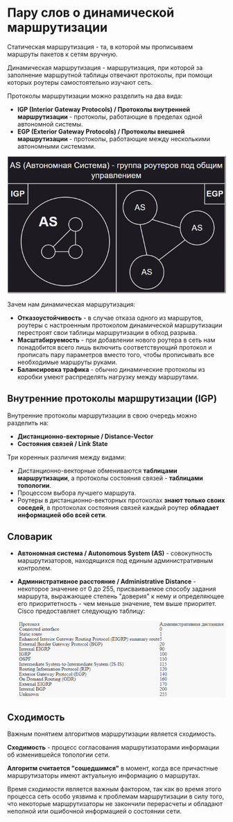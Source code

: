 
# Пару слов о динамической маршрутизации

Статическая маршрутизация - та, в которой мы прописываем маршруты пакетов к сетям вручную.

Динамическая маршрутизация - маршрутизация, при которой за заполнение маршрутной таблицы отвечают протоколы, при помощи которых роутеры самостоятельно изучают сеть.

Протоколы маршрутизации можно разделить на два вида:

- **IGP (Interior Gateway Protocols) / Протоколы внутренней маршрутизации** - протоколы, работающие в пределах одной автономной системы.
- **EGP (Exterior Gateway Protocols) / Протоколы внешней маршрутизации** - протоколы, работающие между несколькими автономными системами.

![Dynamic routing classes](Dynamic_classification.PNG)

Зачем нам динамическая маршрутизация:

- **Отказоустойчивость** - в случае отказа одного из маршрутов, роутеры с настроенным протоколом динамической маршрутизации перестроят свои таблицы маршрутизации в обход разрыва.
- **Масштабируемость** - при добавлении нового роутера в сеть нам понадобится всего лишь включить соответствующий протокол и прописать пару параметров вместо того, чтобы прописывать все необходимые маршруты руками.
- **Балансировка трафика** - обычно динамические протоколы из коробки умеют распределять нагрузку между маршрутами.

## Внутренние протоколы маршрутизации (IGP)

Внутренние протоколы маршрутизации в свою очередь можно разделить на:

- **Дистанционно-векторные / Distance-Vector** 
- **Состояния связей / Link State**

Три коренных различия между видами:

- Дистанционно-векторные обмениваются **таблицами маршрутизации**, а протоколы состояния связей - **таблицами топологии**.
- Процессом выбора лучшего маршрута.
- Роутеры в дистанционно-векторных протоколах **знают только своих соседей**, в протоколах состояния связей каждый роутер **обладает информацией обо всей сети**.

## Словарик

- **Автономная система / Autonomous System (AS)** - совокупность маршрутизаторов, находящихся под единым административным контролем.
- **Административное расстояние / Administrative Distance** - некоторое значение от 0 до 255, присваиваемое способу задания маршрута, выражающее степень "доверия" к нему и определяющее его приоритетность - чем меньше значение, тем выше приоритет. Cisco предоставляет следующую таблицу:

    ![Administrative distance](Administrative_distance.PNG)

## Сходимость

Важным понятием алгоритмов маршрутизации является сходимость.

**Сходимость** - процесс согласования маршрутизаторами информации об изменившейся топологии сети.

**Алгоритм считается "сошедшимся"** в момент, когда все причастные маршрутизаторы имеют актуальную информацию о маршрутах.

Время сходимости является важным фактором, так как во время этого процесса сеть особо уязвима к проблемам маршрутизации в силу того, что некоторые маршрутизаторы не закончили перерасчеты и обладают неполной или ошибочной информацией о состоянии сети.